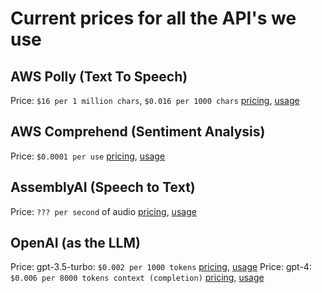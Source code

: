 # Current prices for all the API's we use

## AWS Polly (Text To Speech)

Price: `$16 per 1 million chars`, `$0.016 per 1000 chars` [pricing](https://aws.amazon.com/polly/pricing/), [usage](https://us-east-1.console.aws.amazon.com/cost-management/home?region=us-east-1)

## AWS Comprehend (Sentiment Analysis)

Price: `$0.0001 per use` [pricing](https://aws.amazon.com/comprehend/pricing/), [usage](https://us-east-1.console.aws.amazon.com/cost-management/home?region=us-east-1)

## AssemblyAI (Speech to Text)

Price: `??? per second` of audio [pricing](https://www.assemblyai.com/pricing), [usage](https://www.assemblyai.com/app/usage)

## OpenAI (as the LLM)

Price: gpt-3.5-turbo: `$0.002 per 1000 tokens` [pricing](https://openai.com/pricing), [usage](https://platform.openai.com/account/usage)
Price: gpt-4: `$0.006 per 8000 tokens context (completion)` [pricing](https://openai.com/pricing), [usage](https://platform.openai.com/account/usage)

